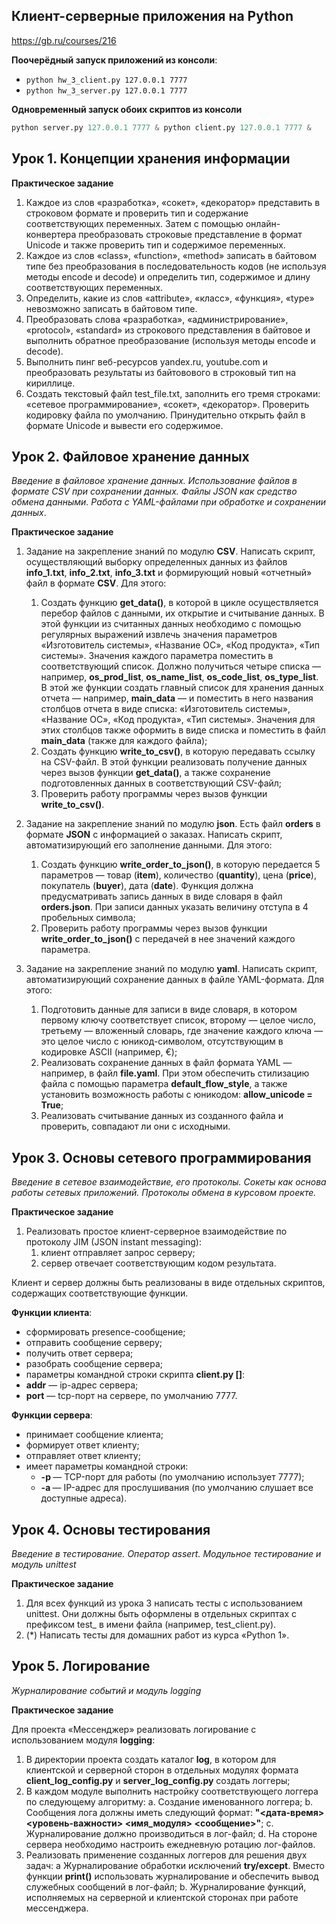 Клиент-серверные приложения на Python
---
https://gb.ru/courses/216

**Поочерёдный запуск приложений из консоли**:

-  `python hw_3_client.py 127.0.0.1 7777`
-  `python hw_3_server.py 127.0.0.1 7777`

**Одновременный запуск обоих скриптов из консоли**
```python
python server.py 127.0.0.1 7777 & python client.py 127.0.0.1 7777 &
```

## Урок 1. Концепции хранения информации

**Практическое задание**

1. Каждое из слов «разработка», «сокет», «декоратор» представить в строковом формате и проверить тип и содержание соответствующих переменных. Затем с помощью онлайн-конвертера преобразовать строковые представление в формат Unicode и также проверить тип и содержимое переменных.
2. Каждое из слов «class», «function», «method» записать в байтовом типе без преобразования в последовательность кодов (не используя методы encode и decode) и определить тип, содержимое и длину соответствующих переменных.
3. Определить, какие из слов «attribute», «класс», «функция», «type» невозможно записать в байтовом типе.
4. Преобразовать слова «разработка», «администрирование», «protocol», «standard» из строкового представления в байтовое и выполнить обратное преобразование (используя методы encode и decode).
5. Выполнить пинг веб-ресурсов yandex.ru, youtube.com и преобразовать результаты из байтовового в строковый тип на кириллице.
6. Создать текстовый файл test_file.txt, заполнить его тремя строками: «сетевое программирование», «сокет», «декоратор». Проверить кодировку файла по умолчанию. Принудительно открыть файл в формате Unicode и вывести его содержимое.



## Урок 2. Файловое хранение данных

*Введение в файловое хранение данных. Использование файлов в формате CSV при сохранении данных. Файлы JSON как средство обмена данными. Работа с YAML-файлами при обработке и сохранении данных*.

**Практическое задание**

1. Задание на закрепление     знаний по модулю **CSV**. Написать     скрипт, осуществляющий выборку определенных данных из файлов **info_1.txt**, **info_2.txt**, **info_3.txt**     и формирующий новый «отчетный» файл в формате **CSV**. Для этого:
   1. Создать функцию **get_data()**, в которой в цикле      осуществляется перебор файлов с данными, их открытие и считывание данных.      В этой функции из считанных данных необходимо с помощью регулярных      выражений извлечь значения параметров «Изготовитель системы», «Название ОС», «Код продукта», «Тип      системы». Значения каждого параметра поместить в соответствующий список.      Должно получиться четыре списка — например, **os_prod_list**, **os_name_list**,      **os_code_list**, **os_type_list**. В этой же функции      создать главный список для хранения данных отчета — например, **main_data** — и поместить в него      названия столбцов отчета в виде списка: «Изготовитель системы», «Название      ОС», «Код продукта», «Тип системы». Значения для этих столбцов также      оформить в виде списка и поместить в файл **main_data** (также для каждого файла);
   2. Создать функцию **write_to_csv()**, в которую      передавать ссылку на CSV-файл. В этой функции реализовать получение      данных через вызов функции **get_data()**,      а также сохранение подготовленных данных в соответствующий CSV-файл;
   3. Проверить работу      программы через вызов функции **write_to_csv()**.

2. Задание на закрепление     знаний по модулю **json**. Есть     файл **orders** в формате **JSON** с информацией о заказах.     Написать скрипт, автоматизирующий его заполнение данными. Для этого:

   1. Создать функцию **write_order_to_json()**, в которую      передается 5 параметров — товар (**item**),      количество (**quantity**), цена (**price**), покупатель (**buyer**), дата (**date**). Функция должна      предусматривать запись данных в виде словаря в файл **orders.json**. При записи данных указать величину отступа в 4      пробельных символа;
   2. Проверить работу      программы через вызов функции **write_order_to_json()**      с передачей в нее значений каждого параметра.

3. Задание на закрепление     знаний по модулю **yaml**. Написать     скрипт, автоматизирующий сохранение данных в файле YAML-формата. Для     этого:

   1. Подготовить данные для      записи в виде словаря, в котором первому ключу соответствует список,      второму — целое число, третьему — вложенный словарь, где значение каждого      ключа — это целое число с юникод-символом, отсутствующим в кодировке      ASCII (например, €);
   2. Реализовать сохранение      данных в файл формата YAML — например, в файл **file.yaml**. При этом обеспечить стилизацию файла с помощью      параметра **default_flow_style**,      а также установить возможность работы с юникодом: **allow_unicode = True**;
   3. Реализовать считывание      данных из созданного файла и проверить, совпадают ли они с исходными.

## Урок 3. Основы сетевого программирования

*Введение в сетевое взаимодействие, его протоколы. Сокеты как основа работы сетевых приложений. Протоколы обмена в курсовом проекте.*

**Практическое задание**

1. Реализовать простое клиент-серверное взаимодействие по протоколу JIM (JSON instant messaging):
   1. клиент отправляет запрос серверу;
   2. сервер отвечает соответствующим кодом результата.

Клиент и сервер должны быть реализованы в виде отдельных скриптов, содержащих соответствующие функции.

**Функции клиента**:
-   сформировать presence-сообщение;
-   отправить сообщение серверу;
-   получить ответ сервера;
-   разобрать сообщение сервера;
-   параметры командной строки скрипта **client.py <addr> [<port>]**:
  - **addr** — ip-адрес сервера;
  - **port** — tcp-порт на сервере, по умолчанию 7777.

**Функции сервера**:
- принимает сообщение клиента;
- формирует ответ клиенту;
- отправляет ответ клиенту;
- имеет параметры командной строки:
  - **-p <port>** — TCP-порт для работы (по умолчанию использует 7777);
  - **-a <addr>** — IP-адрес для прослушивания (по умолчанию слушает все доступные адреса).

## Урок 4. Основы тестирования

*Введение в тестирование. Оператор assert. Модульное тестирование и модуль unittest*

**Практическое задание**

1.	Для всех функций из урока 3 написать тесты с использованием unittest. Они должны быть оформлены в отдельных скриптах с префиксом test_ в имени файла (например, test_client.py).
2.	(*) Написать тесты для домашних работ из курса «Python 1».

## Урок 5. Логирование

*Журналирование событий и модуль logging*

**Практическое задание**

Для проекта «Мессенджер» реализовать логирование с использованием модуля **logging**:

1. В директории проекта создать каталог **log**, в котором для клиентской и серверной сторон в отдельных модулях формата **client_log_config.py** и **server_log_config.py** создать логгеры;
2. В каждом модуле выполнить настройку соответствующего логгера по следующему алгоритму:
   a. Создание именованного логгера;
   b. Сообщения лога должны иметь следующий формат: **"<дата-время> <уровень-важности> <имя_модуля> <сообщение>"**;
   c. Журналирование должно производиться в лог-файл;
   d. На стороне сервера необходимо настроить ежедневную ротацию лог-файлов.  
3. Реализовать применение созданных логгеров для решения двух задач:
   a Журналирование обработки исключений **try/except**. Вместо функции **print()** использовать журналирование и обеспечить вывод служебных сообщений в лог-файл;
   b. Журналирование функций, исполняемых на серверной и клиентской сторонах при работе мессенджера.
